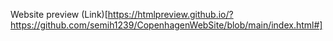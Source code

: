 Website preview (Link)[https://htmlpreview.github.io/?https://github.com/semih1239/CopenhagenWebSite/blob/main/index.html#]
